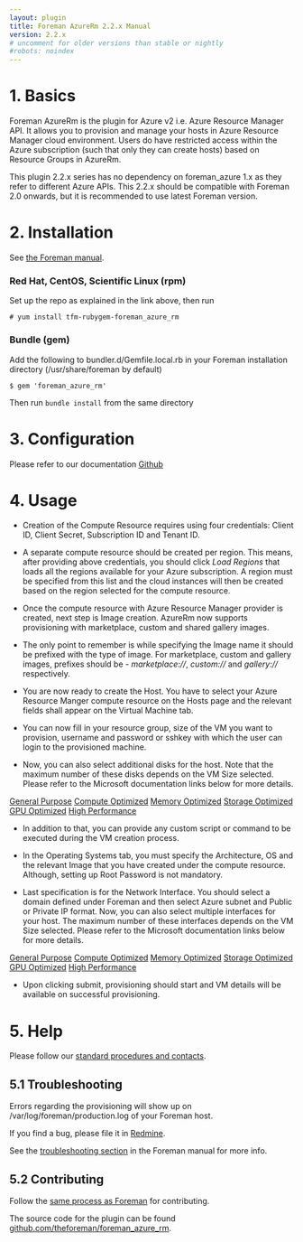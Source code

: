 ```yaml
---
layout: plugin
title: Foreman AzureRm 2.2.x Manual
version: 2.2.x
# uncomment for older versions than stable or nightly
#robots: noindex
---
```


# 1. Basics

Foreman AzureRm is the plugin for Azure v2 i.e. Azure Resource Manager API. It allows you to provision and manage your hosts in Azure Resource Manager cloud environment. Users do have restricted access within the Azure subscription (such that only they can create hosts) based on Resource Groups in AzureRm.

This plugin 2.2.x series has no dependency on foreman_azure 1.x as they refer to different Azure APIs. This 2.2.x should be compatible with Foreman 2.0 onwards, but it is recommended to use latest Foreman version.

# 2. Installation

See [the Foreman manual]({{site.baseurl}}plugins/#2.2Packageinstallation).

### Red Hat, CentOS, Scientific Linux (rpm)

Set up the repo as explained in the link above, then run

    # yum install tfm-rubygem-foreman_azure_rm

### Bundle (gem)

Add the following to bundler.d/Gemfile.local.rb in your Foreman installation directory (/usr/share/foreman by default)

    $ gem 'foreman_azure_rm'

Then run `bundle install` from the same directory

# 3. Configuration

Please refer to our documentation [Github](https://github.com/theforeman/foreman_azure_rm#foreman-azurerm-plugin)

# 4. Usage
* Creation of the Compute Resource requires using four credentials: Client ID, Client Secret, Subscription ID and Tenant ID.

* A separate compute resource should be created per region. This means, after providing above credentials, you should click _Load Regions_ that loads all the regions available for your Azure subscription. A region must be specified from this list and the cloud instances will then be created based on the region selected for the compute resource.

* Once the compute resource with Azure Resource Manager provider is created, next step is Image creation. AzureRm now supports provisioning with marketplace, custom and shared gallery images.

* The only point to remember is while specifying the Image name it should be prefixed with the type of image. For marketplace, custom and gallery images, prefixes should be - _marketplace://_, _custom://_ and _gallery://_ respectively.

* You are now ready to create the Host. You have to select your Azure Resource Manger compute resource on the Hosts page and the relevant fields shall appear on the Virtual Machine tab.

* You can now fill in your resource group, size of the VM you want to provision, username and password or sshkey with which the user can login to the provisioned machine.

* Now, you can also select additional disks for the host. Note that the maximum number of these disks depends on the VM Size selected. Please refer to the Microsoft documentation links below for more details.

[General Purpose](https://docs.microsoft.com/en-us/azure/virtual-machines/sizes-general)
[Compute Optimized](https://docs.microsoft.com/en-us/azure/virtual-machines/sizes-compute)
[Memory Optimized](https://docs.microsoft.com/en-us/azure/virtual-machines/sizes-memory)
[Storage Optimized](https://docs.microsoft.com/en-us/azure/virtual-machines/sizes-storage)
[GPU Optimized](https://docs.microsoft.com/en-us/azure/virtual-machines/sizes-gpu)
[High Performance](https://docs.microsoft.com/en-us/azure/virtual-machines/sizes-hpc)


* In addition to that, you can provide any custom script or command to be executed during the VM creation process.

* In the Operating Systems tab, you must specify the Architecture, OS and the relevant Image that you have created under the compute resource. Although, setting up Root Password is not mandatory.

* Last specification is for the Network Interface. You should select a domain defined under Foreman and then select Azure subnet and Public or Private IP format. Now, you can also select multiple interfaces for your host. The maximum number of these interfaces depends on the VM Size selected. Please refer to the Microsoft documentation links below for more details.

[General Purpose](https://docs.microsoft.com/en-us/azure/virtual-machines/sizes-general)
[Compute Optimized](https://docs.microsoft.com/en-us/azure/virtual-machines/sizes-compute)
[Memory Optimized](https://docs.microsoft.com/en-us/azure/virtual-machines/sizes-memory)
[Storage Optimized](https://docs.microsoft.com/en-us/azure/virtual-machines/sizes-storage)
[GPU Optimized](https://docs.microsoft.com/en-us/azure/virtual-machines/sizes-gpu)
[High Performance](https://docs.microsoft.com/en-us/azure/virtual-machines/sizes-hpc)

* Upon clicking submit, provisioning should start and VM details will be available on successful provisioning.

# 5. Help

Please follow our [standard procedures and contacts]({{site.baseurl}}support.html).

## 5.1 Troubleshooting

Errors regarding the provisioning will show up on /var/log/foreman/production.log of your Foreman host.

If you find a bug, please file it in
[Redmine](https://projects.theforeman.org/projects/azurerm/issues).

See the [troubleshooting section]({{site.baseurl}}manuals/latest/index.html#7.2GettingHelp)
in the Foreman manual for more info.

## 5.2 Contributing

Follow the [same process as Foreman]({{site.baseurl}}contribute.html#SubmitPatches)
for contributing.

The source code for the plugin can be found  [github.com/theforeman/foreman_azure_rm](https://github.com/theforeman/foreman_azure_rm).

